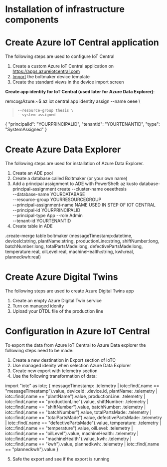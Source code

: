 # Installation of infrastructure components


# Create Azure IoT Central application

The following steps are used to configure IoT Central
1. Create a custom Azure IoT Central application on https://apps.azureiotcentral.com 
2. [Import](https://github.com/rploeg/thesisdigitaltwinsustainability/blob/main/IoTC/BoltMaker.json) the boltmaker device template
4. Create the standard views in the device import screen

<b>Create app identity for IoT Central (used later for Azure Data Explorer)</b>:

remco@Azure:~$ az iot central app identity assign --name oeee \
>     --resource-group thesis \
>     --system-assigned
{
  "principalId": "YOURPRINCIPALID",
  "tenantId": "YOURTENANTID",
  "type": "SystemAssigned"
}


# Create Azure Data Explorer

The following steps are used for installation of Azure Data Explorer.

1. Create an ADE pool
2. Create a database called Boltmaker (or your own name)
3. Add a principal assignment to ADE with PowerShell:
az kusto database-principal-assignment create --cluster-name oeeethesis \
    --database-name YOURDATABASE    \
    --resource-group YOURRESOURCEGROUP \
    --principal-assignment-name NAME USED IN STEP OF IOT CENTRAL \
    --principal-id YOURPRINCIPALID \
    --principal-type App --role Admin \
    --tenant-id YOURTENANTID
  4. Create table in ADE
  
.create-merge table boltmaker (messageTimestamp:datetime, deviceId:string, plantName:string, productionLine:string, shiftNumber:long, batchNumber:long, totalPartsMade:long, defectivePartsMade:long, temperature:real, oilLevel:real, machineHealth:string, kwh:real, plannedkwh:real) 

# Create Azure Digital Twins

The following steps are used to create Azure Digital Twins app

1. Create an empty Azure Digital Twin service
2. Turn on managed idenity
3. Upload your DTDL file of the production line


# Configuration in Azure IoT Central

To export the data from Azure IoT Central to Azure Data explorer the following steps need to be made:

1. Create a new destination in Export section of IoTC
2. Use managed idenity when selection Azure Data Explorer
3. Create new export with telemetry section
4. Use the following transformation of data:

import "iotc" as iotc;
{
    messageTimestamp: .telemetry | iotc::find(.name == "messageTimestamp").value,
    deviceId: .device.id,
    plantName: .telemetry | iotc::find(.name == "plantName").value,
    productionLine: .telemetry | iotc::find(.name == "productionLine").value,
    shiftNumber: .telemetry | iotc::find(.name == "shiftNumber").value,
    batchNumber: .telemetry | iotc::find(.name == "batchNumber").value,
    totalPartsMade: .telemetry | iotc::find(.name == "totalPartsMade").value,
    defectivePartsMade: .telemetry | iotc::find(.name == "defectivePartsMade").value,
    temperature: .telemetry | iotc::find(.name == "temperature").value,
    oilLevel: .telemetry | iotc::find(.name == "oilLevel").value,
    machineHealth: .telemetry | iotc::find(.name == "machineHealth").value,
    kwh: .telemetry | iotc::find(.name == "kwh").value,
    plannedkwh: .telemetry | iotc::find(.name == "plannedkwh").value
}

5. Safe the export and see if the export is running
